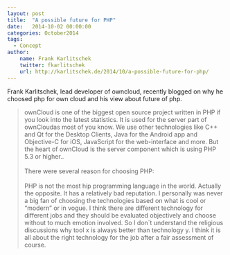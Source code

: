 ```yaml
---
layout: post
title:  "A possible future for PHP"
date:   2014-10-02 00:00:00
categories: October2014
tags:
  - Concept
author:
    name: Frank Karlitschek
    twitter: fkarlitschek
    url: http://karlitschek.de/2014/10/a-possible-future-for-php/
---
```

Frank Karlitschek, lead developer of owncloud, recently blogged on why he choosed php for own cloud and his view about future of php.

> ownCloud is one of the biggest open source project written in PHP if you look into the latest statistics. It is used for the server part of ownCloudas most of you know. We use other technologies like C++ and Qt for the Desktop Clients, Java for the Android app and Objective-C for iOS, JavaScript for the web-interface and more. But the heart of ownCloud is the server component which is using PHP 5.3 or higher..
> <br/><br/>
> There were several reason for choosing PHP:
> <br/><br/>
> PHP is not the most hip programming language in the world. Actually the opposite. It has a relatively bad reputation. I personally was never a big fan of choosing the technologies based on what is cool or “modern” or in vogue. I think there are different technology for different jobs and they should be evaluated objectively and choose without to much emotion involved. So I don´t understand the religious discussions why tool x is always better than technology y. I think it is all about the right technology for the job after a fair assessment of course.
